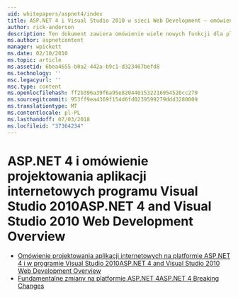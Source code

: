 ```yaml
---
uid: whitepapers/aspnet4/index
title: ASP.NET 4 i Visual Studio 2010 w sieci Web Development — omówienie | Dokumentacja firmy Microsoft
author: rick-anderson
description: Ten dokument zawiera omówienie wiele nowych funkcji dla platformy ASP.NET, które są uwzględnione w ramach platformy.NET Framework 4 i w programie Visual Studio 2010.
ms.author: aspnetcontent
manager: wpickett
ms.date: 02/10/2010
ms.topic: article
ms.assetid: 6bea4655-b0a2-442a-b9c1-d323467befd8
ms.technology: ''
msc.legacyurl: ''
msc.type: content
ms.openlocfilehash: ff2b396a39f6a95e8204401532216954520cc279
ms.sourcegitcommit: 953ff9ea4369f154d6fd0239599279ddd3280009
ms.translationtype: MT
ms.contentlocale: pl-PL
ms.lasthandoff: 07/03/2018
ms.locfileid: "37364234"
---
```

<a name="aspnet-4-and-visual-studio-2010-web-development-overview"></a><span data-ttu-id="2b8fb-103">ASP.NET 4 i omówienie projektowania aplikacji internetowych programu Visual Studio 2010</span><span class="sxs-lookup"><span data-stu-id="2b8fb-103">ASP.NET 4 and Visual Studio 2010 Web Development Overview</span></span>
====================
- [<span data-ttu-id="2b8fb-104">Omówienie projektowania aplikacji internetowych na platformie ASP.NET 4 i w programie Visual Studio 2010</span><span class="sxs-lookup"><span data-stu-id="2b8fb-104">ASP.NET 4 and Visual Studio 2010 Web Development Overview</span></span>](overview.md)
- [<span data-ttu-id="2b8fb-105">Fundamentalne zmiany na platformie ASP.NET 4</span><span class="sxs-lookup"><span data-stu-id="2b8fb-105">ASP.NET 4 Breaking Changes</span></span>](breaking-changes.md)
